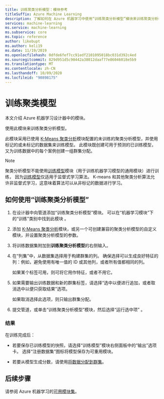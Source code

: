 ```yaml
---
title: 训练聚类分析模型：模块参考
titleSuffix: Azure Machine Learning
description: 了解如何在 Azure 机器学习中使用“训练聚类分析模型”模块来训练聚类分析模型。
services: machine-learning
ms.service: machine-learning
ms.subservice: core
ms.topic: reference
author: likebupt
ms.author: keli19
ms.date: 11/19/2019
ms.openlocfilehash: 0dfde6fef7cc91edf2101095018bc031d392c4ed
ms.sourcegitcommit: 829d951d5c90442a38012daaf77e86046018e5b9
ms.translationtype: MT
ms.contentlocale: zh-CN
ms.lasthandoff: 10/09/2020
ms.locfileid: "90898175"
---
```

# <a name="train-clustering-model"></a>训练聚类模型

本文介绍 Azure 机器学习设计器中的模块。

使用此模块来训练聚类分析模型。

此模块采用已使用 [K-Means 聚类分析](k-means-clustering.md)模块配置的未训练的聚类分析模型，并使用标记的或未标记的数据集来训练模型。 此模块既创建可用于预测的已训练模型，又为训练数据中的每个案例创建一组群集分配。

> [!NOTE]
> 聚类分析模型不能使用[训练模型](train-model.md)模块（用于训练机器学习模型的通用模块）进行训练， 因为[训练模型](train-model.md)仅适用于监督式学习算法。 K-means 和其他聚类分析算法允许非监督式学习，这意味着算法可以从非标记的数据进行学习。  
  
## <a name="how-to-use-train-clustering-model"></a>如何使用“训练聚类分析模型”  

1.  在设计器中向管道添加“训练聚类分析模型”模块。 可以在“机器学习模块”下的“训练”类别中找到此模块 。  
  
2. 添加 [K-Means 聚类分析](k-means-clustering.md)模块，或另一个可创建兼容的聚类分析模型的自定义模块，并设置聚类分析模型的参数。  
    
3.  将训练数据集附加到**训练聚类分析模型**的右侧输入。
  
5.  在“列集”中，从数据集选择用于构建群集的列。 确保选择可以生成良好特征的列：例如，避免使用有唯一值的 ID 或其他列，或者所有值都相同的列。

    如果某个标签可用，则可将它用作特征，或者不用它。  
  
6. 如果需要输出训练数据和新的群集标签，请选择“选中以便进行追加，或者取消选中以便只获取结果”选项。

    如果取消选择此选项，则只输出群集分配。 

7. 提交管道，或单击“训练聚类分析模型”模块，然后选择“运行选中项” 。  
  
### <a name="results"></a>结果

在训练完成后：

+ 若要保存已训练模型的快照，请选择“训练模型”模块右侧面板中的“输出”选项卡。 选择“注册数据集”图标将模型保存为可重用模块。

+ 若要从模型生成分数，请使用[将数据分配到群集](assign-data-to-clusters.md)。

## <a name="next-steps"></a>后续步骤

请参阅 Azure 机器学习的[可用模块集](module-reference.md)。 